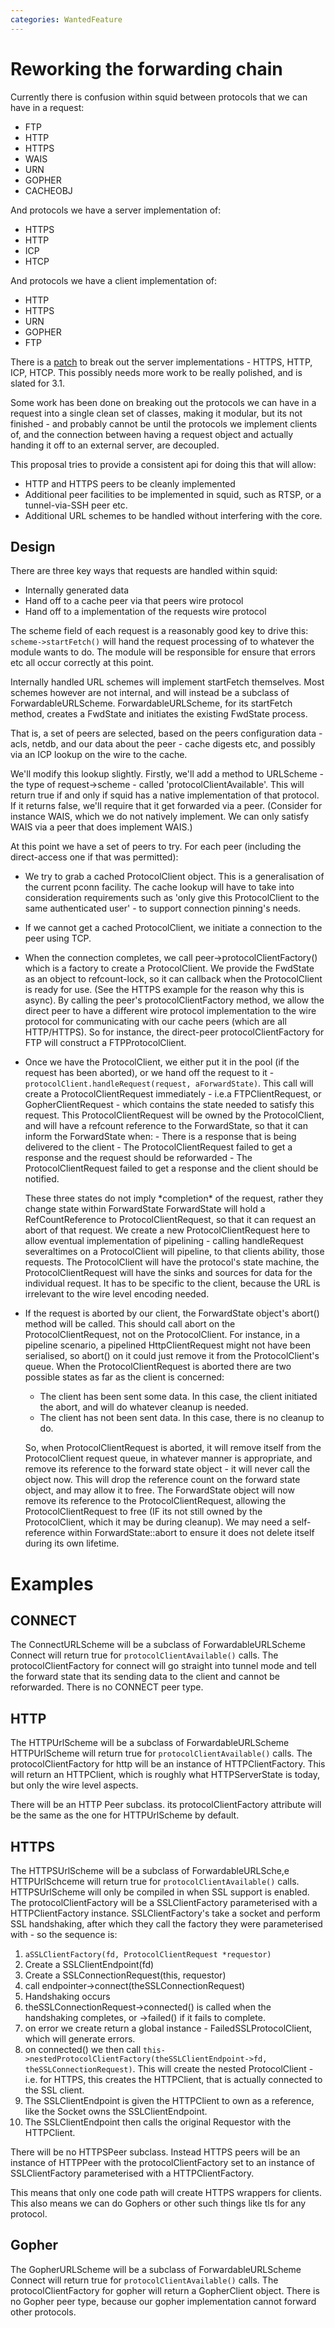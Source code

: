 ```yaml
---
categories: WantedFeature
---
```

# Reworking the forwarding chain

Currently there is confusion within squid between protocols that we can
have in a request:

- FTP
- HTTP
- HTTPS
- WAIS
- URN
- GOPHER
- CACHEOBJ

And protocols we have a server implementation of:

- HTTPS
- HTTP
- ICP
- HTCP

And protocols we have a client implementation of:

- HTTP
- HTTPS
- URN
- GOPHER
- FTP

There is a [patch](https://bugs.squid-cache.org/show_bug.cgi?id=1763) to
break out the server implementations - HTTPS, HTTP, ICP, HTCP. This
possibly needs more work to be really polished, and is slated for 3.1.

Some work has been done on breaking out the protocols we can have in a
request into a single clean set of classes, making it modular, but its
not finished - and probably cannot be until the protocols we implement
clients of, and the connection between having a request object and
actually handing it off to an external server, are decoupled.

This proposal tries to provide a consistent api for doing this that will
allow:

- HTTP and HTTPS peers to be cleanly implemented
- Additional peer facilities to be implemented in squid, such as RTSP,
    or a tunnel-via-SSH peer etc.
- Additional URL schemes to be handled without interfering with the
    core.

## Design

There are three key ways that requests are handled within squid:

- Internally generated data
- Hand off to a cache peer via that peers wire protocol
- Hand off to a implementation of the requests wire protocol

The scheme field of each request is a reasonably good key to drive this:
`scheme->startFetch()` will hand the request processing of to whatever
the module wants to do. The module will be responsible for ensure that
errors etc all occur correctly at this point.

Internally handled URL schemes will implement startFetch themselves.
Most schemes however are not internal, and will instead be a subclass of
ForwardableURLScheme. ForwardableURLScheme, for its startFetch method,
creates a FwdState and initiates the existing FwdState process.

That is, a set of peers are selected, based on the peers configuration
data - acls, netdb, and our data about the peer - cache digests etc, and
possibly via an ICP lookup on the wire to the cache.

We'll modify this lookup slightly. Firstly, we'll add a method to
URLScheme - the type of request-\>scheme - called
'protocolClientAvailable'. This will return true if and only if squid
has a native implementation of that protocol. If it returns false, we'll
require that it get forwarded via a peer. (Consider for instance WAIS,
which we do not natively implement. We can only satisfy WAIS via a peer
that does implement WAIS.)

At this point we have a set of peers to try. For each peer (including
the direct-access one if that was permitted):

- We try to grab a cached ProtocolClient object. This is a
    generalisation of the current pconn facility. The cache lookup will
    have to take into consideration requirements such as 'only give this
    ProtocolClient to the same authenticated user' - to support
    connection pinning's needs.
- If we cannot get a cached ProtocolClient, we initiate a connection
    to the peer using TCP.
- When the connection completes, we call
    peer-\>protocolClientFactory() which is a factory to create a
    ProtocolClient. We provide the FwdState as an object to
    refcount-lock, so it can callback when the ProtocolClient is
    ready for use. (See the HTTPS example for the reason why this is
    async). By calling the peer's protocolClientFactory method, we
    allow the direct peer to have a different wire protocol
    implementation to the wire protocol for communicating with our
    cache peers (which are all HTTP/HTTPS). So for instance, the
    direct-peer protocolClientFactory for FTP will construct a
    FTPProtocolClient.
- Once we have the ProtocolClient, we either put it in the pool (if
    the request has been aborted), or we hand off the request to it -
    `protocolClient.handleRequest(request, aForwardState)`. This call
    will create a ProtocolClientRequest immediately - i.e.a
    FTPClientRequest, or GopherClientRequest - which contains the state
    needed to satisfy this request. This ProtocolClientRequest will be
    owned by the ProtocolClient, and will have a refcount reference to
    the ForwardState, so that it can inform the ForwardState when:
      - There is a response that is being delivered to the client
      - The ProtocolClientRequest failed to get a response and the
        request should be reforwarded
      - The ProtocolClientRequest failed to get a response and the
        client should be notified.
    
    These three states do not imply \*completion\* of the request,
    rather they change state within ForwardState ForwardState will hold
    a RefCountReference to ProtocolClientRequest, so that it can request
    an abort of that request. We create a new ProtocolClientRequest here
    to allow eventual implementation of pipelining - calling
    handleRequest severaltimes on a ProtocolClient will pipeline, to
    that clients ability, those requests. The ProtocolClient will have
    the protocol's state machine, the ProtocolClientRequest will have
    the sinks and sources for data for the individual request. It has to
    be specific to the client, because the URL is irrelevant to the wire
    level encoding needed.

- If the request is aborted by our client, the ForwardState object's
    abort() method will be called. This should call abort on the
    ProtocolClientRequest, not on the ProtocolClient. For instance, in a
    pipeline scenario, a pipelined HttpClientRequest might not have been
    serialised, so abort() on it could just remove it from the
    ProtocolClient's queue. When the ProtocolClientRequest is aborted
    there are two possible states as far as the client is concerned:
    - The client has been sent some data. In this case, 
        the client initiated the abort, and will do whatever cleanup
        is needed.
    - The client has not been sent data. In this case,
        there is no cleanup to do.
    
    So, when ProtocolClientRequest is aborted, it will remove itself
    from the ProtocolClient request queue, in whatever manner is
    appropriate, and remove its reference to the forward state object -
    it will never call the object now. This will drop the reference
    count on the forward state object, and may allow it to free. The
    ForwardState object will now remove its reference to the
    ProtocolClientRequest, allowing the ProtocolClientRequest to free
    (IF its not still owned by the ProtocolClient, which it may be
    during cleanup). We may need a self-reference within
    ForwardState::abort to ensure it does not delete itself during its
    own lifetime.

# Examples

## CONNECT

The ConnectURLScheme will be a subclass of ForwardableURLScheme Connect
will return true for `protocolClientAvailable()` calls. The
protocolClientFactory for connect will go straight into tunnel mode and
tell the forward state that its sending data to the client and cannot be
reforwarded. There is no CONNECT peer type.

## HTTP

The HTTPUrlScheme will be a subclass of ForwardableURLScheme
HTTPUrlScheme will return true for `protocolClientAvailable()` calls.
The protocolClientFactory for http will be an instance of
HTTPClientFactory. This will return an HTTPClient, which is roughly what
HTTPServerState is today, but only the wire level aspects.

There will be an HTTP Peer subclass. its protocolClientFactory attribute
will be the same as the one for HTTPUrlScheme by default.

## HTTPS

The HTTPSUrlScheme will be a subclass of ForwardableURLSche,e
HTTPUrlSchceme will return true for `protocolClientAvailable()` calls.
HTTPSUrlScheme will only be compiled in when SSL support is enabled. The
protocolClientFactory will be a SSLClientFactory parameterised with a
HTTPClientFactory instance. SSLClientFactory's take a socket and perform
SSL handshaking, after which they call the factory they were
parameterised with - so the sequence is:

1. `aSSLClientFactory(fd, ProtocolClientRequest *requestor)`
1. Create a SSLClientEndpoint(fd)
1. Create a SSLConnectionRequest(this, requestor)
1. call endpointer-\>connect(theSSLConnectionRequest)
1. Handshaking occurs
1. theSSLConnectionRequest-\>connected() is called when the handshaking
    completes, or -\>failed() if it fails to complete.
1. on error we create return a global instance -
FailedSSLProtocolClient, which will generate errors.
1. on connected() we then call
    `this->nestedProtocolClientFactory(theSSLClientEndpoint->fd,
    theSSLConnectionRequest)`. This will create the nested
    ProtocolClient - i.e. for HTTPS, this creates the HTTPClient, that
is actually connected to the SSL client.
1. The SSLClientEndpoint is given the HTTPClient to own as a reference,
    like the Socket owns the SSLClientEndpoint.
1. The SSLClientEndpoint then calls the original Requestor with the
    HTTPClient.

There will be no HTTPSPeer subclass. Instead HTTPS peers will be an
instance of HTTPPeer with the protocolClientFactory set to an instance
of SSLClientFactory parameterised with a HTTPClientFactory.

This means that only one code path will create HTTPS wrappers for
clients. This also means we can do Gophers or other such things like tls
for any protocol.

## Gopher

The GopherURLScheme will be a subclass of ForwardableURLScheme Connect
will return true for `protocolClientAvailable()` calls. The
protocolClientFactory for gopher will return a GopherClient object.
There is no Gopher peer type, because our gopher implementation cannot
forward other protocols.